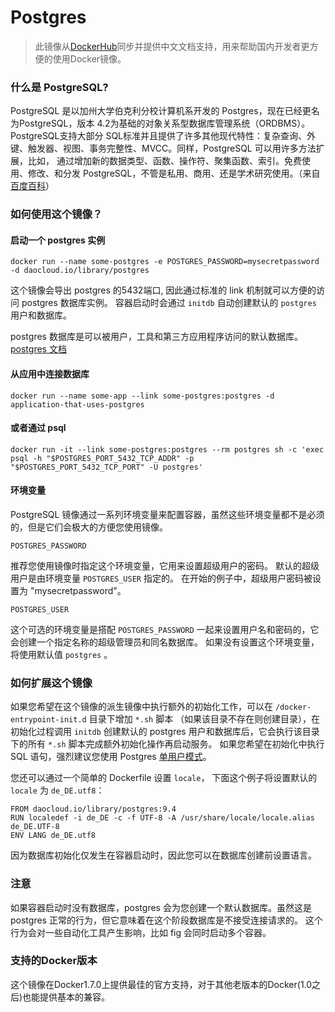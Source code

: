 # Postgres
> 此镜像从[DockerHub](https://registry.hub.docker.com/_/postgres/)同步并提供中文文档支持，用来帮助国内开发者更方便的使用Docker镜像。

### 什么是 PostgreSQL?

PostgreSQL 是以加州大学伯克利分校计算机系开发的 Postgres，现在已经更名为PostgreSQL，版本 4.2为基础的对象关系型数据库管理系统（ORDBMS）。PostgreSQL支持大部分 SQL标准并且提供了许多其他现代特性：复杂查询、外键、触发器、视图、事务完整性、MVCC。同样，PostgreSQL 可以用许多方法扩展，比如， 通过增加新的数据类型、函数、操作符、聚集函数、索引。免费使用、修改、和分发 PostgreSQL，不管是私用、商用、还是学术研究使用。（来自[百度百科](http://baike.baidu.com/item/PostgreSQL)）

### 如何使用这个镜像？

#### 启动一个 postgres 实例

```
docker run --name some-postgres -e POSTGRES_PASSWORD=mysecretpassword -d daocloud.io/library/postgres
```

这个镜像会导出 postgres 的5432端口, 因此通过标准的 link 机制就可以方便的访问 postgres 数据库实例。 容器启动时会通过 `initdb` 自动创建默认的 `postgres` 用户和数据库。

>
postgres 数据库是可以被用户，工具和第三方应用程序访问的默认数据库。 [postgres 文档](postgresql.org/docs)


#### 从应用中连接数据库

```
docker run --name some-app --link some-postgres:postgres -d application-that-uses-postgres
```

#### 或者通过 psql

```
docker run -it --link some-postgres:postgres --rm postgres sh -c 'exec psql -h "$POSTGRES_PORT_5432_TCP_ADDR" -p "$POSTGRES_PORT_5432_TCP_PORT" -U postgres'
```

#### 环境变量

PostgreSQL 镜像通过一系列环境变量来配置容器，虽然这些环境变量都不是必须的，但是它们会极大的方便您使用镜像。

`
POSTGRES_PASSWORD
`

推荐您使用镜像时指定这个环境变量，它用来设置超级用户的密码。 默认的超级用户是由环境变量 `POSTGRES_USER` 指定的。 在开始的例子中，超级用户密码被设置为 "mysecretpassword"。


`
POSTGRES_USER
`

这个可选的环境变量是搭配 `POSTGRES_PASSWORD` 一起来设置用户名和密码的，它会创建一个指定名称的超级管理员和同名数据库。 如果没有设置这个环境变量，将使用默认值 `postgres` 。

### 如何扩展这个镜像

如果您希望在这个镜像的派生镜像中执行额外的初始化工作，可以在 `/docker-entrypoint-init.d` 目录下增加 `*.sh` 脚本 （如果该目录不存在则创建目录），在初始化过程调用 `initdb` 创建默认的 postgres 用户和数据库后，它会执行该目录下的所有 `*.sh` 脚本完成额外初始化操作再启动服务。 如果您希望在初始化中执行 SQL 语句，强烈建议您使用 Postgres [单用户模式](http://www.postgresql.org/docs/9.3/static/app-postgres.html#AEN90580)。

您还可以通过一个简单的 Dockerfile 设置 `locale`， 下面这个例子将设置默认的 `locale` 为 `de_DE.utf8`：

```
FROM daocloud.io/library/postgres:9.4
RUN localedef -i de_DE -c -f UTF-8 -A /usr/share/locale/locale.alias de_DE.UTF-8
ENV LANG de_DE.utf8
```
因为数据库初始化仅发生在容器启动时，因此您可以在数据库创建前设置语言。

### 注意

如果容器启动时没有数据库，postgres 会为您创建一个默认数据库。虽然这是 postgres 正常的行为，但它意味着在这个阶段数据库是不接受连接请求的。 这个行为会对一些自动化工具产生影响，比如 fig 会同时启动多个容器。

### 支持的Docker版本

这个镜像在Docker1.7.0上提供最佳的官方支持，对于其他老版本的Docker(1.0之后)也能提供基本的兼容。